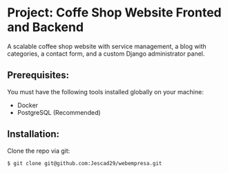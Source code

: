 #  Project: Coffe Shop Website Fronted and Backend
A scalable coffee shop website with service management, a blog with categories, a contact form, and a custom Django 
administrator panel.

## Prerequisites:
You must have the following tools installed globally on your machine:

- Docker
- PostgreSQL (Recommended)

## Installation:

Clone the repo via git:
```sh
$ git clone git@github.com:Jescad29/webempresa.git
```

